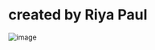 # created by Riya Paul
![image](https://drive.google.com/file/d/1HvocCdCbUqFx8MKvXlwA0ikUwyhOBq3h/view?usp=sharing)
